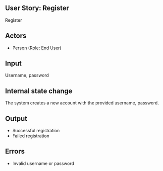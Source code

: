 ## User Story: Register
Register

## Actors
* Person (Role: End User)

## Input
Username, password

## Internal state change
The system creates a new account with the provided username, password.

## Output
* Successful registration
* Failed registration

## Errors
* Invalid username or password